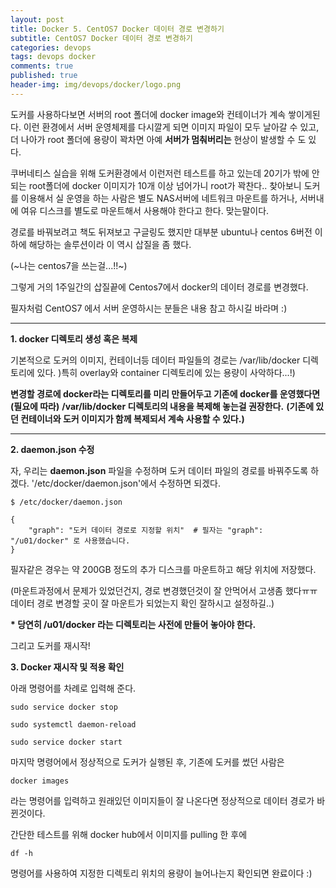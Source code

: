 ```yaml
---
layout: post
title: Docker 5. CentOS7 Docker 데이터 경로 변경하기
subtitle: CentOS7 Docker 데이터 경로 변경하기
categories: devops
tags: devops docker
comments: true
published: true
header-img: img/devops/docker/logo.png
---
```


도커를 사용하다보면 서버의 root 폴더에 docker image와 컨테이너가 계속 쌓이게된다. 이런 환경에서 서버 운영체제를 다시깔게 되면 이미지 파일이 모두 날아갈 수 있고, 더 나아가 root 폴더에 용량이 꽉차면 아예 **서버가 멈춰버리는** 현상이 발생할 수 도 있다. 

쿠버네티스 실습을 위해 도커환경에서 이런저런 테스트를 하고 있는데 20기가 밖에 안되는 root폴더에 docker 이미지가 10개 이상 넘어가니 root가 꽉찬다.. 찾아보니 도커를 이용해서 실 운영을 하는 사람은 별도 NAS서버에 네트워크 마운트를 하거나, 서버내에 여유 디스크를 별도로 마운트해서 사용해야 한다고 한다. 맞는말이다.

경로를 바꿔보려고 책도 뒤져보고 구글링도 했지만 대부분 ubuntu나 centos 6버전 이하에 해당하는 솔루션이라 이 역시 삽질을 좀 했다.

(~나는 centos7을 쓰는걸...!!~)

그렇게 거의 1주일간의 삽질끝에 Centos7에서 docker의 데이터 경로를 변경했다.

필자처럼 CentOS7 에서 서버 운영하시는 분들은 내용 참고 하시길 바라며 :) 

---

**1\. docker 디렉토리 생성 혹은 복제**

기본적으로 도커의 이미지, 컨테이너등 데이터 파일들의 경로는 /var/lib/docker 디렉토리에 있다. )특히 overlay와 container 디렉토리에 있는 용량이 사악하다...!)

**변경할 경로에 docker라는 디렉토리를 미리 만들어두고 기존에 docker를 운영했다면 (필요에 따라)** **/var/lib/docker 디렉토리의 내용을 복제해 놓는걸 권장한다.** **(기존에 있던 컨테이너와 도커 이미지가 함께 복제되서 계속 사용할 수 있다.)**

---

**2\. daemon.json 수정**

자, 우리는 **daemon.json** 파일을 수정하며 도커 데이터 파일의 경로를 바꿔주도록 하겠다. '/etc/docker/daemon.json'에서 수정하면 되겠다. 

```
$ /etc/docker/daemon.json
```

```
{
    "graph": "도커 데이터 경로로 지정할 위치"  # 필자는 "graph": "/u01/docker" 로 사용했습니다.
}
```

필자같은 경우는 약 200GB 정도의 추가 디스크를 마운트하고 해당 위치에 저장했다.

(마운트과정에서 문제가 있었던건지, 경로 변경했던것이 잘 안먹어서 고생좀 했다ㅠㅠ 데이터 경로 변경할 곳이 잘 마운트가 되었는지 확인 잘하시고 설정하길..)

**\* 당연히 /u01/docker 라는 디렉토리는 사전에 만들어 놓아야 한다.**

그리고 도커를 재시작!

**3\. Docker 재시작 및 적용 확인**

아래 명령어를 차례로 입력해 준다.

```
sudo service docker stop

sudo systemctl daemon-reload

sudo service docker start
```

마지막 명령어에서 정상적으로 도커가 실행된 후, 기존에 도커를 썼던 사람은

```
docker images
```

라는 명령어를 입력하고 원래있던 이미지들이 잘 나온다면 정상적으로 데이터 경로가 바뀐것이다.

간단한 테스트를 위해 docker hub에서 이미지를 pulling 한 후에

```
df -h
```

명령어를 사용하여 지정한 디렉토리 위치의 용량이 늘어나는지 확인되면 완료이다 :)
